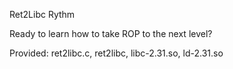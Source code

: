 Ret2Libc
Rythm

Ready to learn how to take ROP to the next level?

Provided: ret2libc.c, ret2libc, libc-2.31.so, ld-2.31.so
